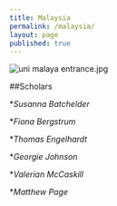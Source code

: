 ```yaml
---
title: Malaysia
permalink: /malaysia/
layout: page
published: true
---
```


![uni malaya entrance.jpg](/ncp/uploads/uni%20malaya%20entrance.jpg)

##Scholars



**Susanna Batchelder*

**Fiona Bergstrum*

**Thomas Engelhardt*

**Georgie Johnson*

**Valerian McCaskill*

**Matthew Page*

